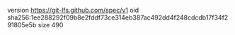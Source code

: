 version https://git-lfs.github.com/spec/v1
oid sha256:1ee288292f09b8e2fddf73ce314eb387ac492dd4f248cdcdb17f34f291805e5b
size 490
